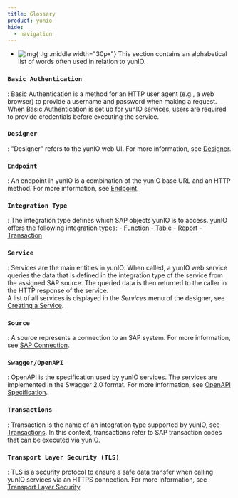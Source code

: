 ```yaml
---
title: Glossary
product: yunio
hide:
  - navigation
---
```


<div class="grid cards" markdown>

-   ![img](site:assets/images/logos/theo-thumbs.png){ .lg .middle width="30px"} This section contains an alphabetical list of words often used in relation to yunIO.

</div>

### `Basic Authentication`

:   Basic Authentication is a method for an HTTP user agent (e.g., a web browser) to provide a username and password when making a request. 
	When Basic Authentication is set up for yunIO services, users are required to provide credentials before executing the service.

### `Designer`

:   "Designer" refers to the yunIO web UI. For more information, see [Designer](#).

### `Endpoint`

:   An endpoint in yunIO is a combination of the yunIO base URL and an HTTP method. For more information, see [Endpoint](#). 

### `Integration Type`

:   The integration type defines which SAP objects yunIO is to access. 
	yunIO offers the following integration types: 
	- [Function](#)
	- [Table](#) 
	- [Report](#)
	- [Transaction](#)

### `Service`

:   Services are the main entities in yunIO. 
	When called, a yunIO web service queries the data that is defined in the integration type of the service from the assigned SAP source. 
	The queried data is then returned to the caller in the HTTP response of the service. <br>
	A list of all services is displayed in the *Services* menu of the designer, see [Creating a Service](#). 

### `Source`

:   A source represents a connection to an SAP system. For more information, see [SAP Connection](#). 

### `Swagger/OpenAPI`

:   OpenAPI is the specification used by yunIO services. The services are implemented in the Swagger 2.0 format. For more information, see [OpenAPI Specification](https://swagger.io/specification/v2/). 

### `Transactions`

:   Transaction is the name of an integration type supported by yunIO, see [Transactions](#). In this context, transactions refer to SAP transaction codes that can be executed via yunIO. 

### `Transport Layer Security (TLS)`

:   TLS is a security protocol to ensure a safe data transfer when calling yunIO services via an HTTPS connection. For more information, see [Transport Layer Security](#). 

